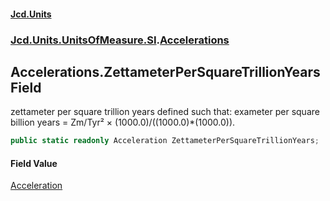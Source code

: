 #### [Jcd.Units](index.md 'index')

### [Jcd.Units.UnitsOfMeasure.SI](Jcd.Units.UnitsOfMeasure.SI.md 'Jcd.Units.UnitsOfMeasure.SI').[Accelerations](Accelerations.md 'Jcd.Units.UnitsOfMeasure.SI.Accelerations')

## Accelerations.ZettameterPerSquareTrillionYears Field

zettameter per square trillion years defined such that: exameter per square billion years = Zm/Tyr² ×
(1000.0)/((1000.0)*(1000.0)).

```csharp
public static readonly Acceleration ZettameterPerSquareTrillionYears;
```

#### Field Value

[Acceleration](Acceleration.md 'Jcd.Units.UnitTypes.Acceleration')